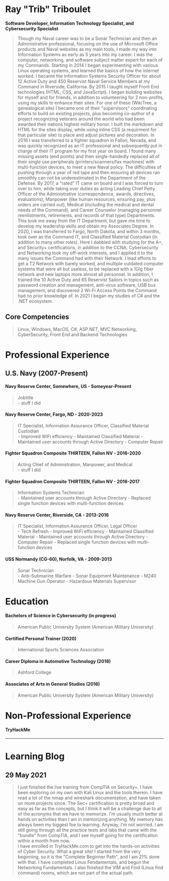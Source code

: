 # __Ray "Trib" Triboulet__

**Software Developer, Information Technology Specialist, and Cybersecurity Specialist** <br>
> Though my Naval career was to be a Sonar Technician and then an Administrative professional, focusing on the use of Microsoft Office products and Naval websites as my main tools, I made my way into Information Systems as early as 5 years into my career. I was the computer, networking, and software subject matter expert for each of my Commands.
> Starting in 2014 I began experimenting with various Linux operating systems, and learned the basics of how the internet worked. I became the Information Systems Security Officer for about 12 Active Duty and 450 Reservist Naval Service Members at my Command in Riverside, California.
> By 2015 I taught myself Front End technologies (HTML, CSS, and JavaScript). I began building websites for myself and for friends, in addition to volunteering for 2 non-profits, using my skills to enhance their sites. For one of these (WikiTree, a genealogical site) I became one of their "supervisors" coordinating efforts to build on existing projects, plus becoming co-author of a project recognizing veterans around the world who had been awarded their nations highest military honor. I built the markdown and HTML for the sites display, while using inline CSS (a requirment for that particular site) to place and adjust pictures and decoration.
> In 2016 I was transferred to a fighter squadron in Fallon, Nevada, and was quickly recognized as an IT professional and subsequently put in charge of their IT program for my first year on board. I found many missing assets (end points) and then single-handedly replaced all of their single use peripherals (printers/scanners/fax machines) with multi-function devices, to meet a new Naval policy. The difficulties of pushing through a year of red tape and then ensuring all devices ran smoothly can not be underestimated in the Department of the Defense. By 2017, a "rated" IT came on board and I was forced to turn over to him, while taking over duties as acting Leading Chief Petty Officer of the Administrative (correspondence, awards, directives, evaluations), Manpower (like human resources, ensuring pay, plus orders are carried out), Medical (including the medical and dental needs of the Command), and Career Counselor (managing personnel reenlistments, retirements, and records of that type) Departments. This took me away from the IT Department, but gave me time to develop my leadership skills and obtain my Associates Degree.
> In 2020, I was transferred to Fargo, North Dakota, and within 3 months, took over as the Command IT, and Classified Material Custodian (in addition to many other roles). Here I dabbled with studying for the A+, and Security+ certifications, in addition to the CCNA. Cybersecurity and Networking took my off-work interests, and I applied it to the many issues the Command had with their Network. I lead efforts to get a T2 Network with barely worked, and multiple outdated computer systems that were all but useless, to be replaced with a 1Gig fiber network and new laptops more almost all personnel. In addition, I trained the 10 Active Duty and 65 Reservist Sailors in topics such as password creation and management, anti-virus software, USB bus management, and discovered 2 Wi-Fi Access Points the Command had no prior knowledge of.
> In 2021 I began my studies of C# and the .NET ecosystem.


## __Core Competencies__

> Linux, Windows, MacOS,
> C#, ASP.NET, MVC
> Networking, CyberSecurity,
> Front End and Backend Technologies


# __Professional Experience__

## U.S. Navy (2007-Present)
#### Navy Reserve Center, Somewhere, US - Someyear-Present
> Jobtitle <br>
>        - stuff I did

#### Navy Reserve Center, Fargo, ND - 2020-2023
> IT Specialist, Information Assurance Officer, Classified Material Custodian <br>
>        - Improved WiFi efficiency
>        - Maintained Classified Material
>        - Maintained user accounts through Active Directory
>        - Computer Repair

#### Fighter Squadron Composite THIRTEEN, Fallon NV - 2016-2020
> Acting Chief of Administration, Manpower, and Medical <br> 
>        - stuff I did

#### Fighter Squadron Composite THIRTEEN, Fallon NV - 2016-2017
> Information Systems Technician <br>
>        - Maintained user accounts through Active Directory
>        - Replaced single function devices with multi-function devices

#### Navy Reserve Center, Riverside, CA - 2013-2016
> IT Specialist, Information Assurance Officer, Legal Officer <br>
>        - Tech Refresh
>        - Improved WiFi efficiency
>        - Maintained Classified Material
>        - Maintained user accounts through Active Directory
>        - Computer Repair
>        - Replaced single function devices with multi-function devices

#### USS Normandy (CG-60), Norfolk, VA - 2009-2013
> Sonar Technician <br>
>        - Anti-Submarine Warfare
>        - Sonar Equipment Maintenance
>        - M240 Machine Gun Operator
>        - Hazardous Materials Supervisor


# __Education__
#### Bachelors of Science in Cybersecurity (in progress)
> American Public University System (American Military University) <br>

#### Certified Personal Trainer (2020)
> International Sports Sciences Association

#### Career Diploma in Automotive Technology (2018)
> Ashford College

#### Associates of Arts in General Studies (2016)
> American Public University System (American Military University) <br>



# __Non-Professional Experience__
#### TryHackMe

---
# Learning Blog
## 29 May 2021 
> I just finished the live training from CompTIA on Security+. I have been exploring on my own with Kali Linux and the tools therein. I have read a lot of the nmap and wireshark documentation, and have taken on more projects since.  The Sec+ certification is pretty broad and easy as far as the concepts, but I think it will be a challenge due to all of the acronyms that we have to memorize. I'm usually much better at hands on activities than I am in memorizing anything. My memory has always been my biggest foe to learning. Anyway, I'm not worried.  I am still going through all the practice tests and labs that came with the "bundle" from CompTIA, and I see myself going for the certification within a month from now. <br>
> I have enrolled in TryHackMe.com to get into the hands-on activities of Cyber Security. What a great site! I started from the very beginning, so it is the "Complete Beginner Path", and I am 21% done with that. I have completed Linux Fendamentals, and begun the Networking Fundamentals. I also finished the VIM and Find (Linux find command) rooms, which are not part of the actual path.
